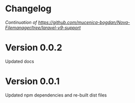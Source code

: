 # Changelog
*Continuation of https://github.com/mucenica-bogdan/Nova-Filemanager/tree/laravel-v9-support*

# Version 0.0.2
Updated docs

# Version 0.0.1
Updated npm dependencies and re-built dist files

